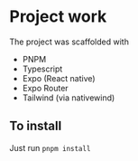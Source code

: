 # Project work

The project was scaffolded with
- PNPM
- Typescript
- Expo (React native)
- Expo Router
- Tailwind (via nativewind)

## To install

Just run 
```pnpm install```
